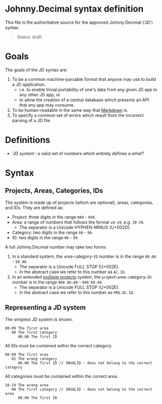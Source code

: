 # Johnny.Decimal syntax definition

This file is the authoritative source for the approved Johnny.Decimal ('JD') syntax.

> Status: draft.

# Goals

The goals of the JD syntax are:

1. To be a common machine-parsable format that anyone may use to build a JD application.
    - i.e. to enable trivial portability of one's data from any given JD app to any other JD app, or
    - to allow the creation of a central database which presents an API that any app may consume.
2. To be human-readable in the same way that [Markdown](https://daringfireball.net/projects/markdown/syntax#philosophy) is.
3. To specify a common set of errors which result from the incorrect parsing of a JD file.

# Definitions

- 'JD system': a valid set of numbers which entirely defines a *what*?

# Syntax

## Projects, Areas, Categories, IDs

The system is made up of projects (which are optional), areas, categories, and IDs. They are defined as:

- Project: three digits in the range `000` - `999`.
- Area: a range of numbers that follows the format `x0-x9`, e.g. `30-39`.
    - The separator is a Unicode HYPHEN-MINUS (U+002D).
- Category: two digits in the range `00` - `99`.
- ID: two digits in the range `00` - `99`.

A full Johnny.Decimal number may take two forms:

1. In a standard system, the `a`rea-`c`ategory-`ID` number is in the range `00.00` - `99.99`. 
    - The separator is a Unicode FULL STOP (U+002E).
    - In the abstract case we refer to this number as `AC.ID`.
2. In an extended [multiple projects](https://johnnydecimal.com/concepts/multiple-projects/) system, the `pro`ject-`a`rea-`c`ategory-`ID` number is in the range `000.00.00` - `999.99.99`.
    - The separator is a Unicode FULL STOP (U+002E).
    - In the abstract case we refer to this number as `PRO.AC.ID`.

## Representing a JD system

The simplest JD system is shown.

```
00-09 The first area
   00 The first category
      00.00 The first ID
```

All IDs must be contained within the correct category.

```
00-09 The first area
   01 The wrong category
      00.00 The first ID // INVALID - does not belong to the correct category
```

All categories must be contained within the correct area.

```
10-19 The wrong area
   00 The first category // INVALID - does not belong to the correct area
      00.00 The first ID
```
